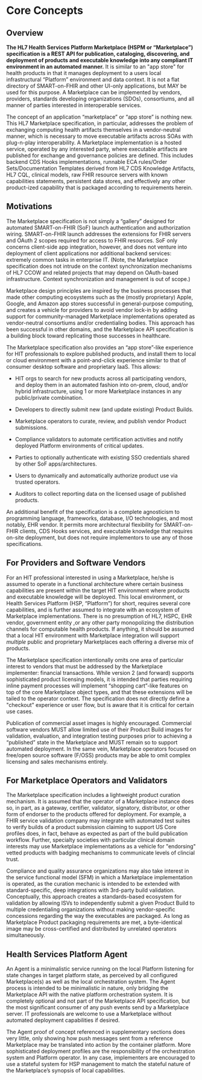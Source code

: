 # Core Concepts

## Overview

**The HL7 Health Services Platform Marketplace (HSPM or “Marketplace”) specification is a REST API for publication, cataloging, discovering, and deployment of products and executable knowledge into any compliant IT environment in an automated manner.** It is similar to an "app store" for health products in that it manages deployment to a users local infrastructural “Platform” environment and data context. It is not a flat directory of SMART-on-FHIR and other UI-only applications, but MAY be used for this purpose. A Marketplace can be implemented by vendors, providers, standards developing organizations (SDOs), consortiums, and all manner of parties interested in interoperable services.

The concept of an application “marketplace” or “app store” is nothing new. This HL7 Marketplace specification, in particular, addresses the problem of exchanging computing health artifacts themselves in a vendor-neutral manner, which is necessary to move executable artifacts across SOAs with plug-n-play interoperability. A Marketplace implementation is a hosted service, operated by any interested party, where executable artifacts are published for exchange and governance policies are defined. This includes backend CDS Hooks implementations, runnable ECA rules/Order Sets/Documentation Templates derived from HL7 CDS Knowledge Artifacts, HL7 CQL, clinical models, raw FHIR resource servers with known capabilities statements, persistent data stores, and effectively any other product-ized capability that is packaged according to requirements herein.

## Motivations

The Marketplace specification is not simply a “gallery” designed for automated SMART-on-FHIR (SoF) launch authentication and authorization wiring. SMART-on-FHIR launch addresses the extensions for FHIR servers and OAuth 2 scopes required for access to FHIR resources. SoF only concerns client-side app integration, however, and does not venture into deployment of client applications nor additional backend services: extremely common tasks in enterprise IT. (Note, the Marketplace specification does not intrude on the context synchronization mechanisms of HL7 CCOW and related projects that may depend on OAuth-based infrastructure. Context synchronization and management is out of scope.)

Marketplace design principles are inspired by the business processes that made other computing ecosystems such as the (mostly proprietary) Apple, Google, and Amazon app stores successful in general-purpose computing, and creates a vehicle for providers to avoid vendor lock-in by adding support for community-managed Marketplace implementations operated as vendor-neutral consortiums and/or credentialing bodies. This approach has been successful in other domains, and the Marketplace API specification is a building block toward replicating those successes in healthcare.

The Marketplace specification also provides an “app store”-like experience for HIT professionals to explore published products, and install them to local or cloud environment with a point-and-click experience similar to that of consumer desktop software and proprietary IaaS. This allows:

* HIT orgs to search for new products across all participating vendors, and deploy them in an automated fashion into on-prem, cloud, and/or hybrid infrastructure, using 1 or more Marketplace instances in any public/private combination.

* Developers to directly submit new (and update existing) Product Builds.

* Marketplace operators to curate, review, and publish vendor Product submissions.

* Compliance validators to automate certification activities and notify deployed Platform environments of critical updates.

* Parties to optionally authenticate with existing SSO credentials shared by other SoF apps/architectures.

* Users to dynamically and automatically authorize product use via trusted operators.

* Auditors to collect reporting data on the licensed usage of published products.

An additional benefit of the specification is a complete agnosticism to programming language, frameworks, database, I/O technologies, and most notably, EHR vendor. It permits more architectural flexibility for  SMART-on-FHIR clients, CDS Hooks services, and executable knowledge that requires on-site deployment, but does not require implementors to use any of those specifications.

## For Providers and Software Vendors

For an HIT professional interested in using a Marketplace, he/she is assumed to operate in a functional architecture where certain business capabilities are present within the target HIT environment where products and executable knowledge will be deployed. This local environment, or Health Services Platform (HSP, “Platform”) for short, requires several core capabilities, and is further assumed to integrate with an ecosystem of Marketplace implementations. There is no presumption of HL7, HSPC, EHR vendor, government entity ,or any other party monopolizing the distribution channels for computable health products. If anything, it should be assumed that a local HIT environment with Marketplace integration will support _multiple_ public and proprietary Marketplaces each offering a diverse mix of products.

The Marketplace specification intentionally omits one area of particular interest to vendors that must be addressed by the Marketplace implementer: financial transactions. While version 2 (and forward) supports sophisticated product licensing models, it is intended that parties requiring inline payment processes will implement “shopping cart”-like features on top of the core Marketplace object types, and that these extensions will be tailed to the operator context. The specification does not directly define a "checkout" experience or user flow, but is aware that it is critical for certain use cases.

Publication of commercial asset images is highly encouraged. Commercial software vendors MUST allow limited use of their Product Build images for validation, evaluation, and integration testing purposes prior to achieving a “published” state in the Marketplace and MUST remain so to support automated deployment. In the same vein, Marketplace operators focused on free/open source software (F/OSS) products may be able to omit complex licensing and sales mechanisms entirely.

## For Marketplace Operators and Validators

The Marketplace specification includes a lightweight product curation mechanism. It is assumed that the operator of a Marketplace instance does so, in part, as a gateway, certifier, validator, signatory, distributor, or other form of endorser to the products offered for deployment. For example, a FHIR service validation company may integrate with automated test suites to verify builds of a product submission claiming to support US Core profiles does, in fact, behave as expected as part of the build publication workflow. Further, specialty societies with particular clinical domain interests may use Marketplace implementations as a vehicle for "endorsing" vetted products with badging mechanisms to communicate levels of clincial trust.

Compliance and quality assurance organizations may also take interest in the service functional model (SFM) in which a Marketplace implementation is operated, as the curation mechanic is intended to be extended with standard-specific, deep integrations with 3rd-party build validation. Conceptually, this approach creates a standards-based ecosystem for validation by allowing ISVs to independently submit a given Product Build to multiple credentialing organizations without making vendor-specific concessions regarding the way the executables are packaged. As long as Marketplace Product packaging requirements are met, a byte-identical image may be cross-certified and distributed by unrelated operators simultaneously.

## Health Services Platform Agent

An Agent is a minimalistic service running on the local Platform listening for state changes in target platform state, as perceived by all configured Marketplace(s) as well as the local orchestration system. The Agent process is intended to be minimalistic in nature, only bridging the Marketplace API with the native platform orchestration system. It is completely optional and not part of the Marketplace API specification, but the most significant consumer of any push events send by a Marketplace server. IT professionals are welcome to use a Marketplace without automated deployment capabilities if desired.

The Agent proof of concept referenced in supplementary sections does very little, only showing how push messages sent from a reference Marketplace may be translated into action by the container platform. More sophisticated deployment profiles are the responsibility of the orchestration system and Platform operator. In any case, implementers are encouraged to use a stateful system for HSP management to match the stateful nature of the Marketplace’s synopsis of local capabilities.
